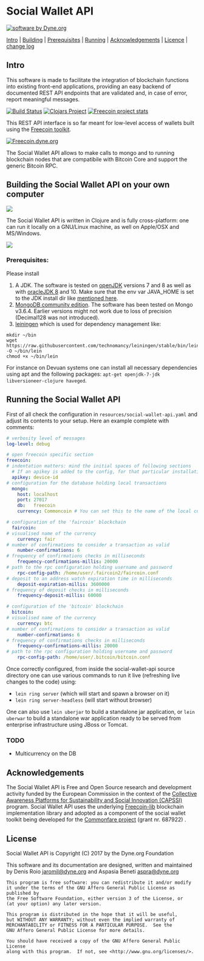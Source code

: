 # Social Wallet API

<a href="https://www.dyne.org"><img
src="https://secrets.dyne.org/static/img/swbydyne.png"
alt="software by Dyne.org"
title="software by Dyne.org" class="pull-right"></a>

[Intro](#Intro) | [Building](#Building-the-Social-Wallet-API-on-your-own-computer) | [Prerequisites](#Prerequisites) | [Running](#Running-the-Social-Wallet) | [Acknowledgements](#Acknowledgements) | [Licence](#Licence) | [change log](https://github.com/Commonfare-net/social-wallet-api/blob/master/CHANGELOG.markdown) 

## Intro

This software is made to facilitate the integration of blockchain
functions into existing front-end applications, providing an easy
backend of documented REST API endpoints that are validated and, in
case of error, report meaningful messages.

[![Build Status](https://travis-ci.org/Commonfare-net/social-wallet-api.svg?branch=master)](https://travis-ci.org/Commonfare-net/social-wallet-api)
[![Clojars Project](https://img.shields.io/clojars/v/social-wallet-api.svg)](https://clojars.org/social-wallet-api)
[![Freecoin project stats](https://www.openhub.net/p/freecoin/widgets/project_thin_badge.gif)](https://www.openhub.net/p/freecoin)

This REST API interface is so far meant for low-level access of
wallets built using the [Freecoin toolkit](https://freecoin.dyne.org).

[![Freecoin.dyne.org](https://freecoin.dyne.org/images/freecoin_logo.png)](https://freecoin.dyne.org)

The Social Wallet API allows to make calls to mongo and to running
blockchain nodes that are compatibile with Bitcoin Core and support
the generic Bitcoin RPC.

## Building the Social Wallet API on your own computer

<img class="pull-right"
src="https://secrets.dyne.org/static/img/clojure.png">

The Social Wallet API is written in Clojure and is fully
cross-platform: one can run it locally on a GNU/Linux machine, as well
on Apple/OSX and MS/Windows.

<img class="pull-left" src="https://secrets.dyne.org/static/img/leiningen.jpg"
style="padding-right: 1.5em">

### Prerequisites:
Please install
1. A JDK. The software is tested on [openJDK](http://openjdk.java.net/) versions 7 and 8 as well as with [oracleJDK 8](http://www.oracle.com/technetwork/java/javase/downloads/jdk8-downloads-2133151.html) and 10. Make sure that the env var JAVA_HOME is set to the JDK install dir like [mentioned here](https://docs.oracle.com/cd/E19182-01/820-7851/inst_cli_jdk_javahome_t/index.html).
2. [MongoDB community edition](https://docs.mongodb.com/manual/administration/install-community/). The software has been tested on Mongo v3.6.4. Earlier versions might not work due to loss of precision (Decimal128 was not introduced).
3. [leiningen](https://leiningen.org/) which is used for dependency management like:
```
mkdir ~/bin
wget https://raw.githubusercontent.com/technomancy/leiningen/stable/bin/lein -O ~/bin/lein
chmod +x ~/bin/lein
```

For instance on Devuan systems one can install all necessary
dependencies using apt and the following packages: `apt-get
openjdk-7-jdk libversioneer-clojure haveged`.

## Running the Social Wallet API

First of all check the configuration in
`resources/social-wallet-api.yaml` and adjust its contents to your
setup. Here an example complete with comments:

```yaml
# verbosity level of messages
log-level: debug

# open freecoin specific section
freecoin:
# indentation matters: mind the initial spaces of following sections
  # If an apikey is added to the config, for that particular installation an apikey will be created, stored and required with every request. Device-id should be replaced with the device/client-app name/id.
  apikey: device-id
# configuration for the database holding local transactions
  mongo:
    host: localhost
    port: 27017
    db:   freecoin
    currency: Commoncoin # You can set this to the name of the local currency to be used on the DB

# configuration of the 'faircoin' blockchain
  faircoin:
# visualised name of the currency
    currency: fair
# number of confirmations to consider a transaction as valid
    number-confirmations: 6
# frequency of confirmations checks in milliseconds
    frequency-confirmations-millis: 20000
# path to the rpc configuration holding username and password
    rpc-config-path: /home/user/.faircoin2/faircoin.conf
# deposit to an address watch expiration time in milliseconds
    deposit-expiration-millis: 3600000
# frequency of deposit checks in milliseconds
    frequency-deposit-millis: 60000

# configuration of the 'bitcoin' blockchain
  bitcoin:
# visualised name of the currency
    currency: btc
# number of confirmations to consider a transaction as valid
    number-confirmations: 6
# frequency of confirmations checks in milliseconds
    frequency-confirmations-millis: 20000
# path to the rpc configuration holding username and password
    rpc-config-path: /home/user/.bitcoin/bitcoin.conf
```

Once correctly configured, from inside the social-wallet-api source
directory one can use various commands to run it live (refreshing live
changes to the code) using:

- `lein ring server` (which will start and spawn a browser on it)
- `lein ring server-headless` (will start without browser)

One can also use `lein uberjar` to build a standalone jar application,
or `lein uberwar` to build a standalone war application ready to be
served from enterprise infrastructure using JBoss or Tomcat.

### TODO

- Multicurrency on the DB

## Acknowledgements

The Social Wallet API is Free and Open Source research and development
activity funded by the European Commission in the context of
the
[Collective Awareness Platforms for Sustainability and Social Innovation (CAPSSI)](https://ec.europa.eu/digital-single-market/en/collective-awareness) program. Social
Wallet API uses the
underlying [Freecoin-lib](https://github.com/dyne/freecoin-lib)
blockchain implementation library and adopted as a component of the
social wallet toolkit being developed for
the [Commonfare project](https://pieproject.eu) (grant nr. 687922) .


## License

Social Wallet API is Copyright (C) 2017 by the Dyne.org Foundation

This software and its documentation are designed, written and maintained
by Denis Roio <jaromil@dyne.org> and Aspasia Beneti <aspra@dyne.org>

```
This program is free software: you can redistribute it and/or modify
it under the terms of the GNU Affero General Public License as published by
the Free Software Foundation, either version 3 of the License, or
(at your option) any later version.

This program is distributed in the hope that it will be useful,
but WITHOUT ANY WARRANTY; without even the implied warranty of
MERCHANTABILITY or FITNESS FOR A PARTICULAR PURPOSE.  See the
GNU Affero General Public License for more details.

You should have received a copy of the GNU Affero General Public License
along with this program.  If not, see <http://www.gnu.org/licenses/>.
```
